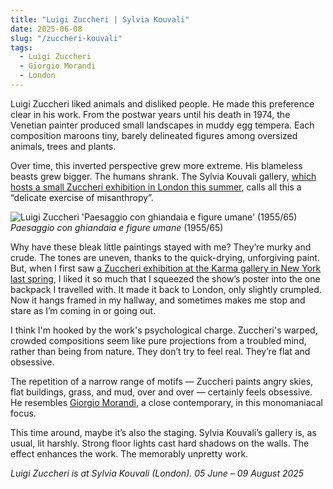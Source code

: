 ```yaml
---
title: "Luigi Zuccheri | Sylvia Kouvali"
date: 2025-06-08
slug: "/zuccheri-kouvali"
tags:
  - Luigi Zuccheri
  - Giorgio Morandi
  - London
---
```


Luigi Zuccheri liked animals and disliked people. He made this preference clear in his work. From the postwar years until his death in 1974, the Venetian painter produced small landscapes in muddy egg tempera. Each composition maroons tiny, barely delineated figures among oversized animals, trees and plants.

Over time, this inverted perspective grew more extreme. His blameless beasts grew bigger. The humans shrank. The Sylvia Kouvali gallery, [which hosts a small Zuccheri exhibition in London this summer](https://sylviakouvali.com/exhibitions/luigi-zuccheri-london/), calls all this a “delicate exercise of misanthropy”.

![Luigi Zuccheri 'Paesaggio con ghiandaia e figure umane' (1955/65)](/zuccheri-kouvali-1.jpeg)
_Paesaggio con ghiandaia e figure umane_ (1955/65)

Why have these bleak little paintings stayed with me? They’re murky and crude. The tones are uneven, thanks to the quick-drying, unforgiving paint. But, when I first saw [a Zuccheri exhibition at the Karma gallery in New York last spring](https://karmakarma.org/exhibitions/luigi-zuccheri-ny-2024/), I liked it so much that I squeezed the show’s poster into the one backpack I travelled with. It made it back to London, only slightly crumpled. Now it hangs framed in my hallway, and sometimes makes me stop and stare as I’m coming in or going out.

I think I'm hooked by the work's psychological charge. Zuccheri's warped, crowded compositions seem like pure projections from a troubled mind, rather than being from nature. They don’t try to feel real. They’re flat and obsessive.

The repetition of a narrow range of motifs — Zuccheri paints angry skies, flat buildings, grass, and mud, over and over — certainly feels obsessive. He resembles [Giorgio Morandi](https://artangled.com/tags/giorgio-morandi/), a close contemporary, in this monomaniacal focus.

This time around, maybe it’s also the staging. Sylvia Kouvali’s gallery is, as usual, lit harshly. Strong floor lights cast hard shadows on the walls. The effect enhances the work. The memorably unpretty work.

_Luigi Zuccheri is at Sylvia Kouvali (London). 05 June – 09 August 2025_
